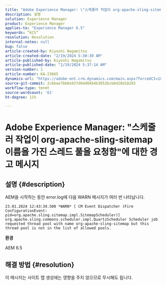 ```yaml
---
title: "Adobe Experience Manager: \"스케줄러 작업이 org-apache-sling-sitemap 이름을 가진 스레드 풀을 요청함 경고 메시지"
description: 설명
solution: Experience Manager
product: Experience Manager
applies-to: "Experience Manager 6.5"
keywords: “KCS”
resolution: Resolution
internal-notes: null
bug: false
article-created-by: Kiyoshi Nagamitsu
article-created-date: "2/19/2024 5:30:30 AM"
article-published-by: Kiyoshi Nagamitsu
article-published-date: "2/19/2024 5:37:14 AM"
version-number: 1
article-number: KA-23665
dynamics-url: "https://adobe-ent.crm.dynamics.com/main.aspx?forceUCI=1&pagetype=entityrecord&etn=knowledgearticle&id=1069c7fc-e7ce-ee11-9079-6045bd0067ea"
source-git-commit: 2c6bee7bb0a937d64d04b4b3052bcb8420d18265
workflow-type: tm+mt
source-wordcount: '61'
ht-degree: 11%

---
```


# Adobe Experience Manager: &quot;스케줄러 작업이 org-apache-sling-sitemap 이름을 가진 스레드 풀을 요청함&quot;에 대한 경고 메시지

## 설명 {#description}


AEM을 시작하는 동안 error.log에 다음 WARN 메시지가 여러 번 나타납니다.


```
23.01.2024 12:43:34.500 *WARN* [ CM Event Dispatcher (Fire ConfigurationEvent: pid=org.apache.sling.sitemap.impl.SitemapScheduler)]  org.apache.sling.commons.scheduler.impl.QuartzScheduler Scheduler job requested thread pool with name org-apache-sling-sitemap but this thread pool is not in the list of allowed pools.
```


<b>환경</b>

AEM 6.5


## 해결 방법 {#resolution}


이 메시지는 사이트 맵 생성에는 영향을 주지 않으므로 무시해도 됩니다.
